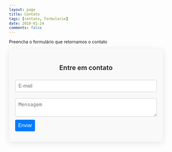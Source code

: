 ```yaml
---
layout: page
title: Contato
tags: [contato, formulario]
date: 2018-01-24
comments: false
---
```


Preencha o formulário que retornamos o contato
<div id="contact">
    <h2>Entre em contato</h2>
    <div id="contact-form">
        <form action="https://formspree.io/f/italoclone@gmail.com" method="POST">
            <input type="hidden" name="_subject" value="Formulário de contato IQConsultoria" />
            <input type="email" name="_replyto" placeholder="E-mail" required>
            <textarea name="message" placeholder="Mensagem" required></textarea>
            <button type="submit">Enviar</button>
        </form>
    </div>
</div>

<style>
    #contact {
        max-width: 600px;
        margin: 0 auto;
        padding: 20px;
        background-color: #f9f9f9;
        border-radius: 8px;
        box-shadow: 0 4px 20px rgba(0, 0, 0, 0.1);
    }

    h2 {
        text-align: center;
        color: #333;
    }

    #contact-form {
        display: flex;
        flex-direction: column;
    }

    input[type="email"], textarea {
        width: 100%;
        padding: 10px;
        margin: 10px 0;
        border: 1px solid #ccc;
        border-radius: 4px;
        font-size: 16px;
        transition: border-color 0.3s;
    }

    input[type="email"]:focus, textarea:focus {
        border-color: #007BFF;
        outline: none;
    }

    button {
        padding: 10px;
        background-color: #007BFF;
        color: white;
        border: none;
        border-radius: 4px;
        cursor: pointer;
        font-size: 16px;
        transition: background-color 0.3s;
    }

    button:hover {
        background-color: #0056b3;
    }
</style>


